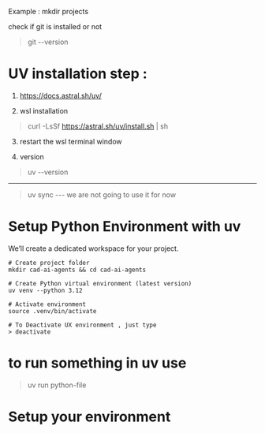 

Example : mkdir projects

check if git is installed or not
> git --version

# UV installation step :

1. https://docs.astral.sh/uv/

2. wsl installation 
> curl -LsSf https://astral.sh/uv/install.sh | sh

3. restart the wsl terminal window

4. version
> uv --version

----------------------------------


> uv sync --- we are not going to use it for now



# Setup Python Environment with uv

We’ll create a dedicated workspace for your project.

```
# Create project folder
mkdir cad-ai-agents && cd cad-ai-agents

# Create Python virtual environment (latest version)
uv venv --python 3.12

# Activate environment
source .venv/bin/activate

# To Deactivate UX environment , just type 
> deactivate

```


# to run something in uv use

> uv run python-file



# Setup your environment



